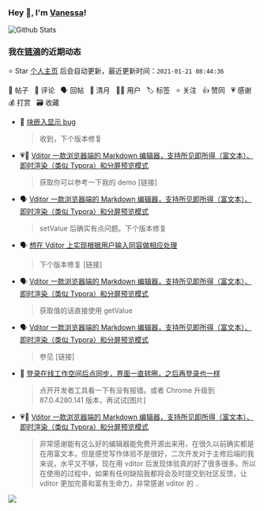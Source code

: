 ### Hey 👋, I'm [Vanessa](http://vanessa.b3log.org/)!

![Github Stats](https://github-readme-stats.vercel.app/api?username=Vanessa219&show_icons=true)

<!--events start -->

### 我在[链滴](https://ld246.com)的近期动态

⭐️ Star [个人主页](https://github.com/Vanessa219/Vanessa219) 后会自动更新，最近更新时间：`2021-01-21 08:44:36`

📝 帖子 &nbsp; 💬 评论 &nbsp; 🗣 回帖 &nbsp; 🌙 清月 &nbsp; 👨‍💻 用户 &nbsp; 🏷️ 标签 &nbsp; ⭐️ 关注 &nbsp; 👍 赞同 &nbsp; 💗 感谢 &nbsp; 💰 打赏 &nbsp; 🗃 收藏

* 💬 [块嵌入显示 bug](https://ld246.com/article/1611119121553/comment/1611142818354#comments)

  > 收到，下个版本修复
* 💗💬 [Vditor 一款浏览器端的 Markdown 编辑器，支持所见即所得（富文本）、即时渲染（类似 Typora）和分屏预览模式](https://ld246.com/article/1549638745630/comment/1611132959603#comments)

  > 获取你可以参考一下我的 demo [链接]
* 🗣 [Vditor 一款浏览器端的 Markdown 编辑器，支持所见即所得（富文本）、即时渲染（类似 Typora）和分屏预览模式](https://ld246.com/article/1549638745630/comment/1610894404308#comments)

  > setValue 后确实有点问题。下个版本修复
* 🗣 [想在 Vditor 上实现根据用户输入同容做相应处理](https://ld246.com/article/1610851570820/comment/1610945109821#comments)

  > 下个版本修复 [链接]
* 🗣 [Vditor 一款浏览器端的 Markdown 编辑器，支持所见即所得（富文本）、即时渲染（类似 Typora）和分屏预览模式](https://ld246.com/article/1549638745630/comment/1611042756026#comments)

  > 获取值的话直接使用 getValue
* 🗣 [Vditor 一款浏览器端的 Markdown 编辑器，支持所见即所得（富文本）、即时渲染（类似 Typora）和分屏预览模式](https://ld246.com/article/1549638745630/comment/1611040380146#comments)

  > 参见 [链接]
* 💬 [登录在线工作空间后点同步，界面一直转圈，之后再登录也一样](https://ld246.com/article/1610884722430/comment/1610988044704#comments)

  > 点开开发者工具看一下有没有报错。或者 Chrome 升级到 87.0.4280.141 版本，再试试[图片]
* 💗💬 [Vditor 一款浏览器端的 Markdown 编辑器，支持所见即所得（富文本）、即时渲染（类似 Typora）和分屏预览模式](https://ld246.com/article/1549638745630/comment/1610960845600#comments)

  > 非常感谢能有这么好的编辑器能免费开源出来用，在很久以前确实都是在用富文本，但是感觉写作体验不是很好，二次开发对于主修后端的我来说，水平又不够，现在用 vditor 后发现体验真的好了很多很多。所以在使用的过程中，如果有任何缺陷我都将会及时提交到社区反馈，让 vditor 更加完善和富有生命力，非常感谢 vditor 的 ..


<!--events end -->

<a title="Hits" target="_blank" href="https://github.com/Vanessa219/Vanessa219"><img src="https://hits.b3log.org/Vanessa219/Vanessa219.svg"></a>

